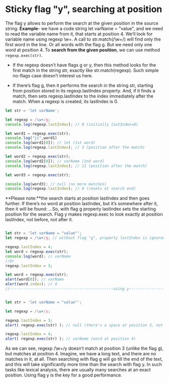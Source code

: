 # Sticky flag "y", searching at position

The flag y allows to perform the search at the given position in the source string.
**Example**-  we have a code string let varName = "value", and we need to read the variable name from it, that starts at position 4.
We’ll look for variable name using regexp \w+. A call to str.match(/\w+/) will find only the first word in the line. Or all words with the flag g. But we need only one word at position 4.
To **search from the given position**, we can use method ```regexp.exec(str)```.


* If the regexp doesn’t have flags g or y, then this method looks for the first match in the string str, exactly like str.match(regexp). Such simple no-flags case doesn’t interest us here.


* If there’s flag g, then it performs the search in the string str, starting from position stored in its regexp.lastIndex property. And, if it finds a match, then sets regexp.lastIndex to the index immediately after the match.
When a regexp is created, its lastIndex is 0.

```javascript
let str = 'let varName';

let regexp = /\w+/g;
console.log(regexp.lastIndex); // 0 (initially lastIndex=0)

let word1 = regexp.exec(str);
console.log("ji",word1)
console.log(word1[0]); // let (1st word)
console.log(regexp.lastIndex); // 3 (position after the match)

let word2 = regexp.exec(str);
console.log(word2[0]); // varName (2nd word)
console.log(regexp.lastIndex); // 11 (position after the match)

let word3 = regexp.exec(str);

console.log(word3); // null (no more matches)
console.log(regexp.lastIndex); // 0 (resets at search end)

```
**Please note:**the search starts at position lastIndex and then goes further.
If there’s no word at position lastIndex, but it’s somewhere after it, then it will be found:
…So, with flag g property lastIndex sets the starting position for the search.
Flag y makes regexp.exec to look exactly at position lastIndex, not before, not after it.
```javascript

let str = 'let varName = "value"';
let regexp = /\w+/g; // without flag "g", property lastIndex is ignored

regexp.lastIndex = 4;
let word = regexp.exec(str);
console.log(word); // varName
//Or
regexp.lastIndex = 3;

let word = regexp.exec(str);
alert(word[0]); // varName
alert(word.index); // 4
//----------------------------------------------using y--------------------------


let str = 'let varName = "value"';

let regexp = /\w+/y;

regexp.lastIndex = 3;
alert( regexp.exec(str) ); // null (there's a space at position 3, not a word)

regexp.lastIndex = 4;
alert( regexp.exec(str) ); // varName (word at position 4)

```
As we can see, regexp /\w+/y doesn’t match at position 3 (unlike the flag g), but matches at position 4.
Imagine, we have a long text, and there are no matches in it, at all. Then searching with flag g will go till the end of the text, and this will take significantly more time than the search with flag y.
In such tasks like lexical analysis, there are usually many searches at an exact position. Using flag y is the key for a good performance.

